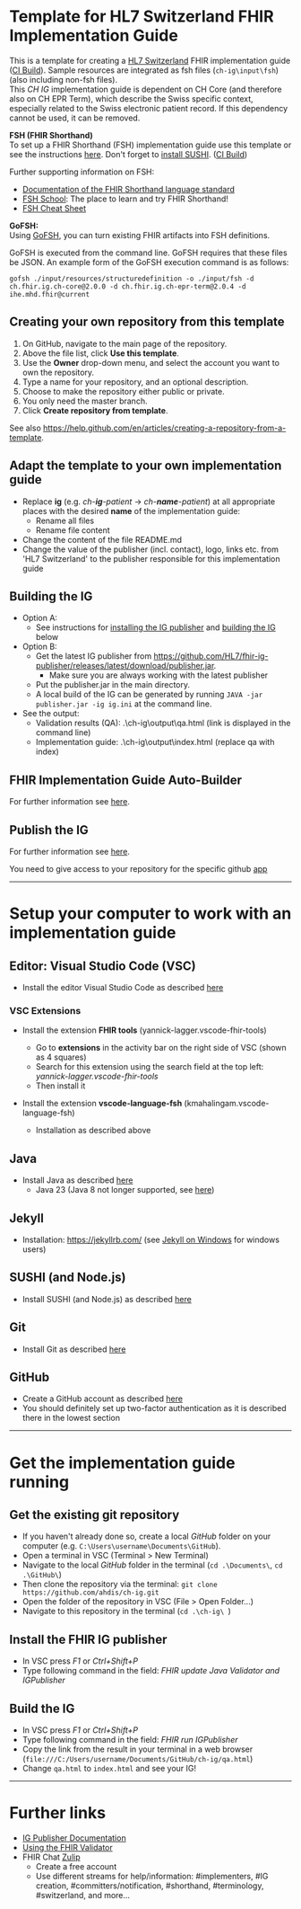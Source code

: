 # Template for HL7 Switzerland FHIR Implementation Guide
This is a template for creating a [HL7 Switzerland](https://www.hl7.ch/) FHIR implementation guide ([CI Build](http://build.fhir.org/ig/ahdis/ch-ig/branches/master/index.html)). Sample resources are integrated as fsh files (`ch-ig\input\fsh`) (also including non-fsh files).   
This *CH IG* implementation guide is dependent on CH Core (and therefore also on CH EPR Term), which describe the Swiss specific context, especially related to the Swiss electronic patient record. If this dependency cannot be used, it can be removed.

**FSH (FHIR Shorthand)**    
To set up a FHIR Shorthand (FSH) implementation guide use this template or see the instructions [here](https://fshschool.org/docs/sushi/project/). Don't forget to [install SUSHI](https://fshschool.org/docs/sushi/installation/). ([CI Build](http://build.fhir.org/ig/ahdis/ch-ig/branches/master/index.html))  

Further supporting information on FSH:
* [Documentation of the FHIR Shorthand language standard](http://hl7.org/fhir/uv/shorthand/)
* [FSH School](https://fshschool.org/): The place to learn and try FHIR Shorthand!
* [FSH Cheat Sheet](http://build.fhir.org/ig/HL7/fhir-shorthand/FSHQuickReference.pdf)

**GoFSH:**      
Using [GoFSH](https://fshschool.org/docs/gofsh/), you can turn existing FHIR artifacts into FSH definitions.

GoFSH is executed from the command line. GoFSH requires that these files be JSON. An example form of the GoFSH execution command is as follows:
```
gofsh ./input/resources/structuredefinition -o ./input/fsh -d ch.fhir.ig.ch-core@2.0.0 -d ch.fhir.ig.ch-epr-term@2.0.4 -d ihe.mhd.fhir@current
```

## Creating your own repository from this template
1. On GitHub, navigate to the main page of the repository.
2. Above the file list, click **Use this template**. 
3. Use the **Owner** drop-down menu, and select the account you want to own the repository. 
4. Type a name for your repository, and an optional description. 
5. Choose to make the repository either public or private.
6. You only need the master branch.
7. Click **Create repository from template**.

See also https://help.github.com/en/articles/creating-a-repository-from-a-template.

## Adapt the template to your own implementation guide
* Replace **ig** (e.g. *ch-**ig**-patient* &rarr; *ch-**name**-patient*) at all appropriate places with the desired **name** of the implementation guide:  
    * Rename all files
    * Rename file content
* Change the content of the file README.md
* Change the value of the publisher (incl. contact), logo, links etc. from 'HL7 Switzerland' to the publisher responsible for this implementation guide

## Building the IG
* Option A:
   * See instructions for [installing the IG publisher](#install-the-fhir-ig-publisher) and [building the IG](#build-the-ig) below
* Option B:   
   * Get the latest IG publisher from https://github.com/HL7/fhir-ig-publisher/releases/latest/download/publisher.jar. 
      * Make sure you are always working with the latest publisher 
   * Put the publisher.jar in the main directory.
   * A local build of the IG can be generated by running `JAVA -jar publisher.jar -ig ig.ini` at the command line.
* See the output:
   * Validation results (QA): .\ch-ig\output\qa.html (link is displayed in the command line)
   * Implementation guide: .\ch-ig\output\index.html (replace qa with index)

## FHIR Implementation Guide Auto-Builder
For further information see [here](https://github.com/FHIR/auto-ig-builder#fhir-implementation-guide-auto-builder).

## Publish the IG
For further information see [here](https://github.com/hl7ch/hl7ch.github.io).

You need to give access to your repository for the specific github [app](https://github.com/organizations/hl7ch/settings/apps/fhir-ig-publication-on-fhir-ch/installations)

***************************

# Setup your computer to work with an implementation guide

## Editor: Visual Studio Code (VSC)
* Install the editor Visual Studio Code as described [here](https://code.visualstudio.com/docs/setup/setup-overview)

### VSC Extensions
* Install the extension **FHIR tools** (yannick-lagger.vscode-fhir-tools)
  * Go to **extensions** in the activity bar on the right side of VSC (shown as 4 squares)
  * Search for this extension using the search field at the top left: *yannick-lagger.vscode-fhir-tools*
  * Then install it

* Install the extension **vscode-language-fsh** (kmahalingam.vscode-language-fsh)
  * Installation as described above

## Java
* Install Java as described [here](https://www.oracle.com/ch-de/java/technologies/downloads/)
   * Java 23 (Java 8 not longer supported, see [here](https://chat.fhir.org/#narrow/stream/179294-committers.2Fannounce/topic/Java.208.20no.20longer.20supported))

## Jekyll
* Installation: https://jekyllrb.com/ (see [Jekyll on Windows](https://jekyllrb.com/docs/installation/windows/) for windows users)

## SUSHI (and Node.js)
* Install SUSHI (and Node.js) as described [here](https://fshschool.org/docs/sushi/installation/)

## Git
* Install Git as described [here](https://git-scm.com/book/en/v2/Getting-Started-Installing-Git)

## GitHub
* Create a GitHub account as described [here](https://git-scm.com/book/en/v2/GitHub-Account-Setup-and-Configuration)
* You should definitely set up two-factor authentication as it is described there in the lowest section

***************************

# Get the implementation guide running 
## Get the existing git repository
* If you haven't already done so, create a local *GitHub* folder on your computer (e.g. `C:\Users\username\Documents\GitHub`).
* Open a terminal in VSC (Terminal > New Terminal)
* Navigate to the local *GitHub* folder in the terminal (`cd .\Documents\`, `cd .\GitHub\`)
* Then clone the repository via the terminal: `git clone https://github.com/ahdis/ch-ig.git`
* Open the folder of the repository in VSC (File > Open Folder...)
* Navigate to this repository in the terminal (`cd .\ch-ig\ `)

## Install the FHIR IG publisher
* In VSC press *F1* or *Ctrl+Shift+P*
* Type following command in the field: *FHIR update Java Validator and IGPublisher*

## Build the IG
* In VSC press *F1* or *Ctrl+Shift+P*
* Type following command in the field: *FHIR run IGPublisher*
* Copy the link from the result in your terminal in a web browser (`file:///C:/Users/username/Documents/GitHub/ch-ig/qa.html`)
* Change `qa.html` to `index.html` and see your IG!

***************************

# Further links
* [IG Publisher Documentation](https://confluence.hl7.org/display/FHIR/IG+Publisher+Documentation)
* [Using the FHIR Validator](https://confluence.hl7.org/display/FHIR/Using+the+FHIR+Validator)
* FHIR Chat [Zulip](chat.fhir.org)
  * Create a free account
  * Use different streams for help/information: #implementers, #IG creation, #committers/notification, #shorthand, #terminology, #switzerland, and more...
